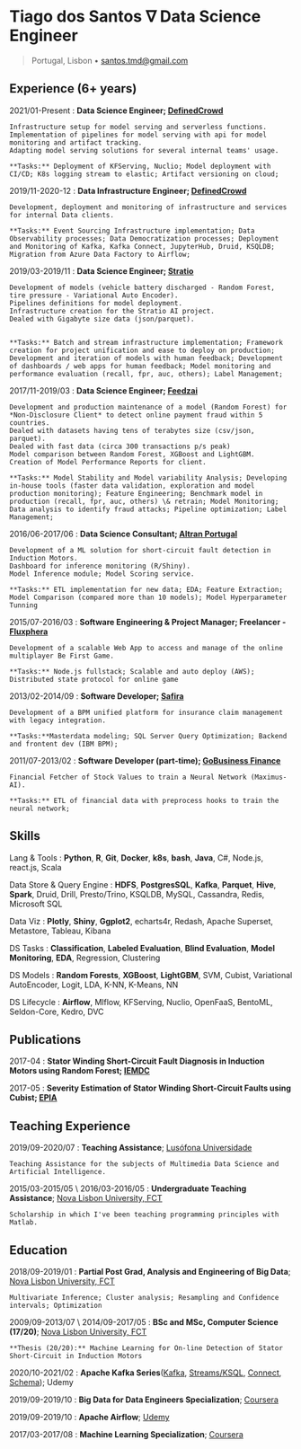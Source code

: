 Tiago dos Santos $\nabla$ Data Science Engineer
============
> Portugal, Lisbon • <santos.tmd@gmail.com>

Experience (6+ years)
----------


2021/01-Present
:   **Data Science Engineer; [DefinedCrowd](https://www.definedcrowd.com/)**
    
    Infrastructure setup for model serving and serverless functions.
    Implementation of pipelines for model serving with api for model monitoring and artifact tracking.
    Adapting model serving solutions for several internal teams' usage.

    **Tasks:** Deployment of KFServing, Nuclio; Model deployment with CI/CD; K8s logging stream to elastic; Artifact versioning on cloud;

2019/11-2020-12
:   **Data Infrastructure Engineer; [DefinedCrowd](https://www.definedcrowd.com/)**

    Development, deployment and monitoring of infrastructure and services for internal Data clients.

    **Tasks:** Event Sourcing Infrastructure implementation; Data Observability processes; Data Democratization processes; Deployment and Monitoring of Kafka, Kafka Connect, JupyterHub, Druid, KSQLDB; Migration from Azure Data Factory to Airflow;

2019/03-2019/11
:   **Data Science Engineer; [Stratio](https://stratioautomotive.com/)**

    Development of models (vehicle battery discharged - Random Forest, tire pressure - Variational Auto Encoder). 
    Pipelines definitions for model deployment. 
    Infrastructure creation for the Stratio AI project.
    Dealed with Gigabyte size data (json/parquet).

    
    **Tasks:** Batch and stream infrastructure implementation; Framework creation for project unification and ease to deploy on production; Development and iteration of models with human feedback; Development of dashboards / web apps for human feedback; Model monitoring and performance evaluation (recall, fpr, auc, others); Label Management;


2017/11-2019/03
:   **Data Science Engineer; [Feedzai](http://www.feedzai.com/)**

    Development and production maintenance of a model (Random Forest) for *Non-Disclosure Client* to detect online payment fraud within 5 countries.
    Dealed with datasets having tens of terabytes size (csv/json, parquet).
    Dealed with fast data (circa 300 transactions p/s peak)
    Model comparison between Random Forest, XGBoost and LightGBM.
    Creation of Model Performance Reports for client.
    
    **Tasks:** Model Stability and Model variability Analysis; Developing in-house tools (faster data validation, exploration and model production monitoring); Feature Engineering; Benchmark model in production (recall, fpr, auc, others) \& retrain; Model Monitoring; Data analysis to identify fraud attacks; Pipeline optimization; Label Management;


2016/06-2017/06
:   **Data Science Consultant; [Altran Portugal](http://www.altran.pt/)**
 
    Development of a ML solution for short-circuit fault detection in Induction Motors.
    Dashboard for inference monitoring (R/Shiny).
    Model Inference module; Model Scoring service.

    **Tasks:** ETL implementation for new data; EDA; Feature Extraction; Model Comparison (compared more than 10 models); Model Hyperparameter Tunning

2015/07-2016/03
:   **Software Engineering & Project Manager; Freelancer - [Fluxphera](http://www.fluxphera.com)**

    Development of a scalable Web App to access and manage of the online multiplayer Be First Game.

    **Tasks:** Node.js fullstack; Scalable and auto deploy (AWS); Distributed state protocol for online game

<!--* Technologies: node<center>.js; ejs; sequelize; socket.io; knockout.js; bootstrap; docker / docker-compose; git !-->


2013/02-2014/09
:   **Software Developer; [Safira](http://safira.pt)**

    Development of a BPM unified platform for insurance claim management with legacy integration.

    **Tasks:**Masterdata modeling; SQL Server Query Optimization; Backend and frontent dev (IBM BPM);

<!--* Technologies: IBM BPM; Javascript; CSS/HTML; SOAP; IBM ODM; IBM WBM; XML; XSD; Microsoft SQL Server; FileNet !-->

2011/07-2013/02
:   **Software Developer (part-time); [GoBusiness Finance](https://gobusinessfinance.ch)**

    Financial Fetcher of Stock Values to train a Neural Network (Maximus-AI).

    **Tasks:** ETL of financial data with preprocess hooks to train the neural network;

<!--* Technologies: Java; Prolog; Matlab; JavaNNS; Batchman !-->

Skills
--------------------
Lang & Tools
:   **Python**, **R**, **Git**, **Docker**, **k8s**, **bash**, **Java**, C#, Node.js, react.js, Scala

Data Store & Query Engine
:   **HDFS**, **PostgresSQL**, **Kafka**, **Parquet**, **Hive**, **Spark**, Druid, Drill, Presto/Trino, KSQLDB, MySQL, Cassandra, Redis, Microsoft SQL

Data Viz
:   **Plotly**, **Shiny**, **Ggplot2**, echarts4r, Redash, Apache Superset, Metastore, Tableau, Kibana

DS Tasks
:   **Classification**, **Labeled Evaluation**, **Blind Evaluation**, **Model Monitoring**, **EDA**, Regression, Clustering

DS Models
:   **Random Forests**, **XGBoost**, **LightGBM**, SVM, Cubist, Variational AutoEncoder, Logit, LDA, K-NN, K-Means, NN

DS Lifecycle
:   **Airflow**, Mlflow, KFServing, Nuclio, OpenFaaS, BentoML, Seldon-Core, Kedro, DVC


Publications
---------
2017-04
: **Stator Winding Short-Circuit Fault Diagnosis in Induction Motors using Random Forest; [IEMDC](http://www.iemdc2017.org/)**

2017-05
: **Severity Estimation of Stator Winding Short-Circuit Faults using Cubist; [EPIA](https://web.fe.up.pt/~epia2017/)**


Teaching Experience
---------
2019/09-2020/07
:   **Teaching Assistance**; [Lusófona Universidade](https://www.ulusofona.pt/en/)

    Teaching Assistance for the subjects of Multimedia Data Science and Artificial Intelligence.

2015/03-2015/05 \ 2016/03-2016/05
:   **Undergraduate Teaching Assistance**; [Nova Lisbon University, FCT](http://www.fct.unl.pt)

    Scholarship in which I've been teaching programming principles with Matlab.

<!--*Scholarship in which I've been teaching Programming for Sciences and Engineering practical classes. This course is about learning the basics of programming with Matlab.* !-->

Education
---------
2018/09-2019/01
:   **Partial Post Grad, Analysis and Engineering of Big Data**; [Nova Lisbon University, FCT](https://www.fct.unl.pt/en/education/course/master-analysis-and-engineering-big-data)

    Multivariate Inference; Cluster analysis; Resampling and Confidence intervals; Optimization

2009/09-2013/07 \ 2014/09-2017/05
:   **BSc and MSc, Computer Science (17/20)**; [Nova Lisbon University, FCT](http://www.fct.unl.pt)

    **Thesis (20/20):** Machine Learning for On-line Detection of Stator Short-Circuit in Induction Motors

2020/10-2021/02
:   **Apache Kafka Series**([Kafka](https://www.udemy.com/course/apache-kafka/), [Streams/KSQL](https://www.udemy.com/course/kafka-streams/), [Connect](https://www.udemy.com/course/kafka-connect/), [Schema](https://www.udemy.com/course/confluent-schema-registry/)); Udemy

2019/09-2019/10
:   **Big Data for Data Engineers Specialization**; [Coursera](https://www.coursera.org/specializations/big-data-engineering)

2019/09-2019/10
:   **Apache Airflow**; [Udemy](https://www.udemy.com/the-complete-hands-on-course-to-master-apache-airflow/?utm_source=adwords-learn&utm_medium=udemyads&utm_campaign=NEW-AW-PROS-TECH-ROW-DSA-1-EN-EURO_._ci__._sl_ENG_._vi_TECH_._sd_All_._la_EN_._&utm_content=deal4584&utm_term=_._ag_57696320791_._ad_318300707723_._de_c_._dm__._pl__._ti_dsa-849065987407_._li_1011742_._pd__._&gclid=EAIaIQobChMIzda16sOT5AIVyPZRCh1gJgWGEAAYASAAEgKv5fD_BwE)

2017/03-2017/08
:   **Machine Learning Specialization**; [Coursera](https://www.coursera.org/specializations/machine-learning)

